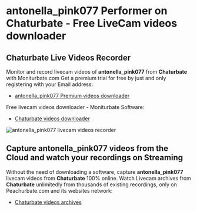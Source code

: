 # antonella_pink077 Performer on Chaturbate - Free LiveCam videos downloader

## Chaturbate Live Videos Recorder

Monitor and record livecam videos of **antonella_pink077** from **Chaturbate** with Moniturbate.com
Get a premium trial for free by just and only registering with your Email address:
* [antonella_pink077 Premium videos downloader](https://moniturbate.com/request-demo-licence-key.html)

Free livecam videos downloader - Moniturbate Software:
* [Chaturbate videos downloader](https://moniturbate.com/moniturbate-download-software.html)

![antonella_pink077 livecam videos recorder](https://peachurnet.com/templates/moniturbate-software.png)


## Capture antonella_pink077 videos from the Cloud and watch your recordings on Streaming

Without the need of downloading a software, capture **antonella_pink077** livecam videos from **Chaturbate** 100% online.
Watch Livecam archives from **Chaturbate** unlimitedly from thousands of existing recordings, only on Peachurbate.com and its websites network:
* [Chaturbate videos archives](https://peachurnet.com/)